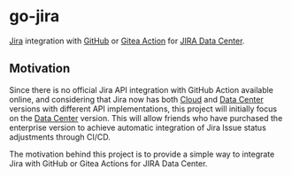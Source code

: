 # go-jira

[Jira][1] integration with [GitHub][2] or [Gitea Action][3] for [JIRA Data Center][4].

[1]: https://www.atlassian.com/software/jira
[2]: https://docs.github.com/en/actions
[3]: https://docs.gitea.com/usage/actions/overview
[4]: https://www.atlassian.com/enterprise/data-center/jira

## Motivation

Since there is no official Jira API integration with GitHub Action available online, and considering that Jira now has both [Cloud][5] and [Data Center][1] versions with different API implementations, this project will initially focus on the [Data Center][1] version. This will allow friends who have purchased the enterprise version to achieve automatic integration of Jira Issue status adjustments through CI/CD.

The motivation behind this project is to provide a simple way to integrate Jira with GitHub or Gitea Actions for JIRA Data Center.

[5]: https://developer.atlassian.com/cloud/jira/platform/
